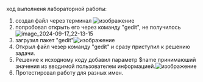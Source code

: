 ход выполненя лабораторной работы: 
1. создал файл через терминал ![изображение](https://github.com/user-attachments/assets/1b6270f2-11fb-4fe8-8620-bdca4c309be8)
2. попробовал открыть его через команду "gedit", не получилось ![image_2024-09-17_22-13-15](https://github.com/user-attachments/assets/2d91a5ee-ed26-445d-8da5-c879a11096fb)
3. загрузил пакет "gedit"![изображение](https://github.com/user-attachments/assets/d297da4d-3b9b-44c6-af57-5791360606d6)
4. Открыл файл чезер команду "gedit" и сразу приступил к решению задачи.
5. Решение к исходному коду добавил параметр $name принимаюший значения из вводимой пользователем информацией.![изображение](https://github.com/user-attachments/assets/9d0a017a-908d-47d4-b4fa-218f882f23e0)
6. Протестировал работу для разных имен. 
  

